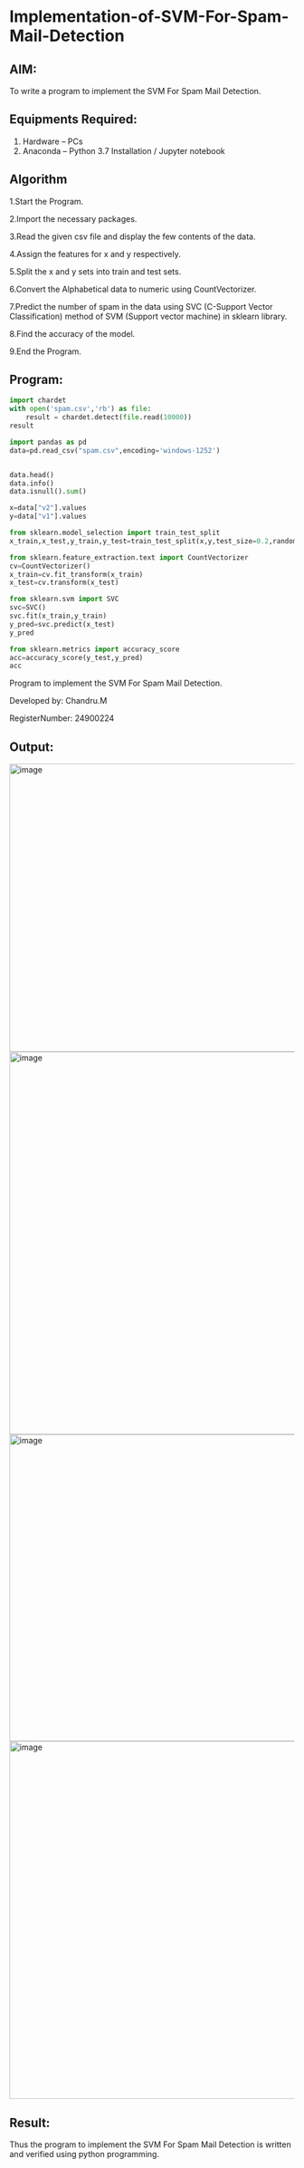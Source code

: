 # Implementation-of-SVM-For-Spam-Mail-Detection

## AIM:
To write a program to implement the SVM For Spam Mail Detection.

## Equipments Required:
1. Hardware – PCs
2. Anaconda – Python 3.7 Installation / Jupyter notebook

## Algorithm

1.Start the Program.

2.Import the necessary packages.

3.Read the given csv file and display the few contents of the data.

4.Assign the features for x and y respectively.

5.Split the x and y sets into train and test sets.

6.Convert the Alphabetical data to numeric using CountVectorizer.

7.Predict the number of spam in the data using SVC (C-Support Vector Classification) method of SVM (Support vector machine) in sklearn library.

8.Find the accuracy of the model.

9.End the Program.

## Program:
```python
import chardet
with open('spam.csv','rb') as file:
    result = chardet.detect(file.read(10000))
result

import pandas as pd
data=pd.read_csv("spam.csv",encoding='windows-1252')


data.head()
data.info()
data.isnull().sum()

x=data["v2"].values
y=data["v1"].values

from sklearn.model_selection import train_test_split
x_train,x_test,y_train,y_test=train_test_split(x,y,test_size=0.2,random_state=0)

from sklearn.feature_extraction.text import CountVectorizer
cv=CountVectorizer()
x_train=cv.fit_transform(x_train)
x_test=cv.transform(x_test)

from sklearn.svm import SVC
svc=SVC()
svc.fit(x_train,y_train)
y_pred=svc.predict(x_test)
y_pred

from sklearn.metrics import accuracy_score
acc=accuracy_score(y_test,y_pred)
acc
```
Program to implement the SVM For Spam Mail Detection.

Developed by: Chandru.M

RegisterNumber:  24900224


## Output:

<img width="509" alt="image" src="https://github.com/user-attachments/assets/e41d6973-494a-4858-9ce1-2100742ffddf" />

<img width="676" alt="image" src="https://github.com/user-attachments/assets/4bc1cef8-4777-441c-abd4-d424ff751ee5" />


<img width="542" alt="image" src="https://github.com/user-attachments/assets/dce2fca5-4b8a-44d2-bf74-8aaab5ac87ed" />

<img width="632" alt="image" src="https://github.com/user-attachments/assets/0dcbe94d-ba24-4d20-90ed-156fd5748f17" />


## Result:
Thus the program to implement the SVM For Spam Mail Detection is written and verified using python programming.
